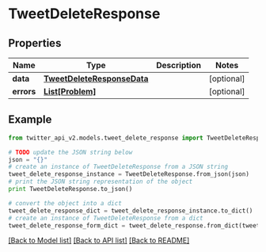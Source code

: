 # TweetDeleteResponse


## Properties
Name | Type | Description | Notes
------------ | ------------- | ------------- | -------------
**data** | [**TweetDeleteResponseData**](TweetDeleteResponseData.md) |  | [optional] 
**errors** | [**List[Problem]**](Problem.md) |  | [optional] 

## Example

```python
from twitter_api_v2.models.tweet_delete_response import TweetDeleteResponse

# TODO update the JSON string below
json = "{}"
# create an instance of TweetDeleteResponse from a JSON string
tweet_delete_response_instance = TweetDeleteResponse.from_json(json)
# print the JSON string representation of the object
print TweetDeleteResponse.to_json()

# convert the object into a dict
tweet_delete_response_dict = tweet_delete_response_instance.to_dict()
# create an instance of TweetDeleteResponse from a dict
tweet_delete_response_form_dict = tweet_delete_response.from_dict(tweet_delete_response_dict)
```
[[Back to Model list]](../README.md#documentation-for-models) [[Back to API list]](../README.md#documentation-for-api-endpoints) [[Back to README]](../README.md)


